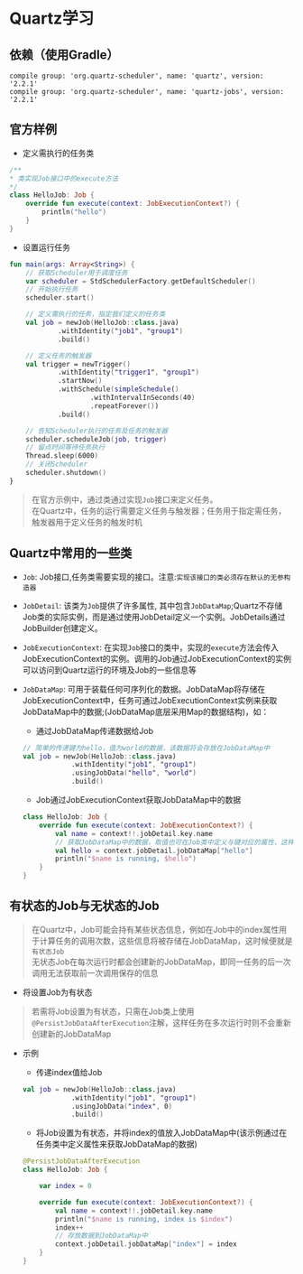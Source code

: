 # Quartz学习

## 依赖（使用Gradle）

```
compile group: 'org.quartz-scheduler', name: 'quartz', version: '2.2.1'
compile group: 'org.quartz-scheduler', name: 'quartz-jobs', version: '2.2.1'
```

##  官方样例

-   定义需执行的任务类

```kotlin
/**
* 类实现Job接口中的execute方法
*/
class HelloJob: Job {
    override fun execute(context: JobExecutionContext?) {
        println("hello")
    }
}
```

-   设置运行任务

```kotlin
fun main(args: Array<String>) {
    // 获取Scheduler用于调度任务
    var scheduler = StdSchedulerFactory.getDefaultScheduler()
    // 开始执行任务
    scheduler.start()

    // 定义需执行的任务，指定我们定义的任务类
    val job = newJob(HelloJob::class.java)
            .withIdentity("job1", "group1")
            .build()

    // 定义任务的触发器
    val trigger = newTrigger()
            .withIdentity("trigger1", "group1")
            .startNow()
            .withSchedule(simpleSchedule()
                    .withIntervalInSeconds(40)
                    .repeatForever())
            .build()

    // 告知Scheduler执行的任务及任务的触发器
    scheduler.scheduleJob(job, trigger)
    // 留点时间等待任务执行
    Thread.sleep(6000)
    // 关闭Scheduler
    scheduler.shutdown()
}
```

> 在官方示例中，通过类通过实现`Job`接口来定义任务。  
> 在Quartz中，任务的运行需要定义任务与触发器；任务用于指定需任务，触发器用于定义任务的触发时机

## Quartz中常用的一些类

-   `Job`: Job接口,任务类需要实现的接口。注意:`实现该接口的类必须存在默认的无参构造器`

-   `JobDetail`: 该类为`Job`提供了许多属性, 其中包含`JobDataMap`;Quartz不存储Job类的实际实例，而是通过使用JobDetail定义一个实例。JobDetails通过JobBuilder创建定义。

-   `JobExecutionContext`: 在实现`Job`接口的类中，实现的`execute`方法会传入JobExecutionContext的实例。调用的Job通过JobExecutionContext的实例可以访问到Quartz运行的环境及Job的一些信息等

-   `JobDataMap`: 可用于装载任何可序列化的数据。JobDataMap将存储在JobExecutionContext中，任务可通过JobExecutionContext实例来获取JobDataMap中的数据;(JobDataMap底层采用Map的数据结构)，如：

    -   通过JobDataMap传递数据给Job

    ```kotlin
    // 简单的传递键为hello，值为world的数据，该数据将会存放在JobDataMap中
    val job = newJob(HelloJob::class.java)
                .withIdentity("job1", "group1")
                .usingJobData("hello", "world")
                .build()
    ```
    
    -   Job通过JobExecutionContext获取JobDataMap中的数据
    
    ```kotlin
    class HelloJob: Job {
        override fun execute(context: JobExecutionContext?) {
            val name = context!!.jobDetail.key.name
            // 获取JobDataMap中的数据，取值也可在Job类中定义与键对应的属性，这样也可获取数据
            val hello = context.jobDetail.jobDataMap["hello"]
            println("$name is running, $hello")
        }
    }
    ```

## 有状态的Job与无状态的Job

> 在Quartz中，Job可能会持有某些状态信息，例如在Job中的index属性用于计算任务的调用次数，这些信息将被存储在JobDataMap，这时候便就是`有状态Job`  
> 无状态Job在每次运行时都会创建新的JobDataMap，即同一任务的后一次调用无法获取前一次调用保存的信息

-   将设置Job为有状态

> 若需将Job设置为有状态，只需在Job类上使用`@PersistJobDataAfterExecution`注解，这样任务在多次运行时则不会重新创建新的JobDataMap

-   示例

    -   传递index值给Job
    
    ```kotlin
    val job = newJob(HelloJob::class.java)
                .withIdentity("job1", "group1")
                .usingJobData("index", 0)
                .build()
    ```
    
    -   将Job设置为有状态，并将index的值放入JobDataMap中(该示例通过在任务类中定义属性来获取JobDataMap的数据)
    
    ```kotlin
    @PersistJobDataAfterExecution
    class HelloJob: Job {
    
        var index = 0
    
        override fun execute(context: JobExecutionContext?) {
            val name = context!!.jobDetail.key.name
            println("$name is running, index is $index")
            index++
            // 存放数据到JobDataMap中
            context.jobDetail.jobDataMap["index"] = index
        }
    }
    ```

    
